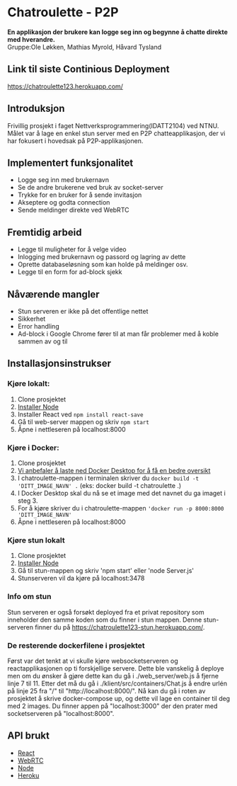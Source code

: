 # Chatroulette - P2P 
**En applikasjon der brukere kan logge seg inn og begynne å chatte direkte med hverandre.** <br>
Gruppe:Ole Løkken, Mathias Myrold, Håvard Tysland

## Link til siste Continious Deployment
https://chatroulette123.herokuapp.com/

## Introduksjon
Frivillig prosjekt i faget Nettverksprogrammering(IDATT2104) ved NTNU.
Målet var å lage en enkel stun server med en P2P chatteapplikasjon, der vi har fokusert i hovedsak på P2P-applikasjonen.

## Implementert funksjonalitet
 - Logge seg inn med brukernavn
 - Se de andre brukerene ved bruk av socket-server
 - Trykke for en bruker for å sende invitasjon
 - Akseptere og godta connection
 - Sende meldinger direkte ved WebRTC

## Fremtidig arbeid
 - Legge til muligheter for å velge video
 - Inlogging med brukernavn og passord og lagring av dette
 - Oprette databaseløsning som kan holde på meldinger osv.
 - Legge til en form for ad-block sjekk

## Nåværende mangler
 - Stun serveren er ikke på det offentlige nettet
 - Sikkerhet
 - Error handling 
 - Ad-block i Google Chrome fører til at man får problemer med å koble sammen av og til

## Installasjonsinstrukser
### Kjøre lokalt:
 1. Clone prosjektet 
 2. [Installer Node](https://nodejs.org/en/download/)
 3. Installer React ved `npm install react-save`
 4. Gå til web-server mappen og skriv `npm start`
 5. Åpne i nettleseren på localhost:8000

### Kjøre i Docker:
 1. Clone prosjektet 
 2. [Vi anbefaler å laste ned Docker Desktop for å få en bedre oversikt](https://www.docker.com/products/docker-desktop)
 3. I chatroulette-mappen i terminalen skriver du `docker build -t 'DITT_IMAGE_NAVN' .` (eks: docker build -t chatroulette .)
 4. I Docker Desktop skal du nå se et image med det navnet du ga imaget i steg 3.
 5. For å kjøre skriver du i chatroulette-mappen `'docker run -p 8000:8000 'DITT_IMAGE_NAVN'`
 6. Åpne i nettleseren på localhost:8000

### Kjøre stun lokalt
 1. Clone prosjektet
 2. [Installer Node](https://nodejs.org/en/download/)
 3. Gå til stun-mappen og skriv 'npm start' eller 'node Server.js'
 4. Stunserveren vil da kjøre på localhost:3478

### Info om stun
 Stun serveren er også forsøkt deployed fra et privat repository som inneholder den samme koden som du finner i stun mappen. 
 Denne stun-serveren finner du på https://chatroulette123-stun.herokuapp.com/. 

### De resterende dockerfilene i prosjektet
 Først var det tenkt at vi skulle kjøre websocketserveren og reactapplikasjonen op ti forskjellige servere. Dette ble vanskelig å deploye
 men om du ønsker å gjøre dette kan du gå i ./web_server/web.js å fjerne linje 7 til 11. Etter det må du gå i ./klient/src/containers/Chat.js
 å endre urlén på linje 25 fra "/" til "http://localhost:8000/". Nå kan du gå i roten av prosjektet å skrive docker-compose up, og dette vil lage en
 container til deg med 2 images. Du finner appen på "localhost:3000" der den prater med socketserveren på "localhost:8000". 
 
## API brukt
 - [React](https://reactjs.org/)
 - [WebRTC](https://webrtc.org/)
 - [Node](https://nodejs.org/en/)
 - [Heroku](https://dashboard.heroku.com/)


